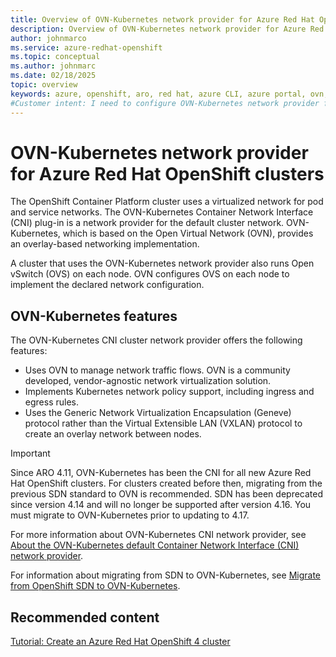 ```yaml
---
title: Overview of OVN-Kubernetes network provider for Azure Red Hat OpenShift clusters
description: Overview of OVN-Kubernetes network provider for Azure Red Hat OpenShift clusters.
author: johnmarco
ms.service: azure-redhat-openshift
ms.topic: conceptual
ms.author: johnmarc
ms.date: 02/18/2025
topic: overview
keywords: azure, openshift, aro, red hat, azure CLI, azure portal, ovn, ovn-kubernetes, CNI, Container Network Interface
#Customer intent: I need to configure OVN-Kubernetes network provider for Azure Red Hat OpenShift clusters.
---
```


# OVN-Kubernetes network provider for Azure Red Hat OpenShift clusters

The OpenShift Container Platform cluster uses a virtualized network for pod and service networks. The OVN-Kubernetes Container Network Interface (CNI) plug-in is a network provider for the default cluster network. OVN-Kubernetes, which is based on the Open Virtual Network (OVN), provides an overlay-based networking implementation. 

A cluster that uses the OVN-Kubernetes network provider also runs Open vSwitch (OVS) on each node. OVN configures OVS on each node to implement the declared network configuration.

## OVN-Kubernetes features

The OVN-Kubernetes CNI cluster network provider offers the following features:

* Uses OVN to manage network traffic flows. OVN is a community developed, vendor-agnostic network virtualization solution.
* Implements Kubernetes network policy support, including ingress and egress rules.
* Uses the Generic Network Virtualization Encapsulation (Geneve) protocol rather than the Virtual Extensible LAN (VXLAN) protocol to create an overlay network between nodes.

> [!IMPORTANT]
> Since ARO 4.11, OVN-Kubernetes has been the CNI for all new Azure Red Hat OpenShift clusters. For clusters created before then, migrating from the previous SDN standard to OVN is recommended. SDN has been deprecated since version 4.14 and will no longer be supported after version 4.16. You must migrate to OVN-Kubernetes prior to updating to 4.17.
> 

For more information about OVN-Kubernetes CNI network provider, see [About the OVN-Kubernetes default Container Network Interface (CNI) network provider](https://docs.openshift.com/container-platform/latest/networking/ovn_kubernetes_network_provider/about-ovn-kubernetes.html).

For information about migrating from SDN to OVN-Kubernetes, see [Migrate from OpenShift SDN to OVN-Kubernetes](howto-sdn-to-ovn.md).

## Recommended content

[Tutorial: Create an Azure Red Hat OpenShift 4 cluster](create-cluster.md)
